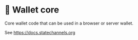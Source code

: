 # 🍎 Wallet core

Core wallet code that can be used in a browser or server wallet.

See https://docs.statechannels.org

